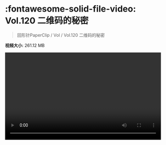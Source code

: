 # :fontawesome-solid-file-video: Vol.120 二维码的秘密

> 回形针PaperClip / Vol / Vol.120 二维码的秘密

**视频大小**: 261.12 MB

<video id="V-bdabf791a103ae040feb20b397e10dbe" width="512" height="288" preload="none" playsinline webkit-playsinline></video>